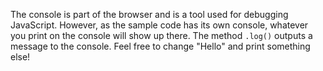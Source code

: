 The console is part of the browser and is a tool used for debugging JavaScript. However, as the sample code has its own console, whatever you print on the console will show up there. The method `.log()` outputs a message to the console. Feel free to change "Hello" and print something else!